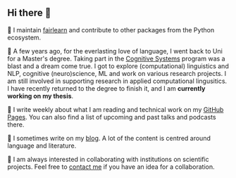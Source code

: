 ## Hi there 👋

🫧 I maintain [fairlearn](https://fairlearn.org/) and contribute to other packages from the Python ecosystem.

🫧 A few years ago, for the everlasting love of language, I went back to Uni for a Master's degree. Taking part in the [Cognitive Systems](https://www.ling.uni-potsdam.de/cogsys/) program was a blast and a dream come true. I got to explore (computational) linguistics and NLP, cognitive (neuro)science, ML and work on various research projects. I am still involved in supporting research in applied computational lingusitics. I have recently returned to the degree to finish it, and I am **currently working on my thesis**.

🫧 I write weekly about what I am reading and technical work on my [GitHub Pages](https://tamaraatanasoska.github.io/). You can also find a list of upcoming and past talks and podcasts there.

🫧 I sometimes write on my [blog](https://holophrase.substack.com/). A lot of the content is centred around language and literature. 

🫧 I am always interested in collaborating with institutions on scientific projects. Feel free to [contact me](https://www.linkedin.com/in/tamaraatanasoska/) if you have an idea for a collaboration.
